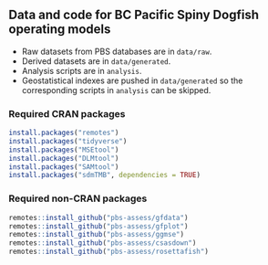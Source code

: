 ## Data and code for BC Pacific Spiny Dogfish operating models

- Raw datasets from PBS databases are in `data/raw`.
- Derived datasets are in `data/generated`.
- Analysis scripts are in `analysis`.
- Geostatistical indexes are pushed in `data/generated` so the corresponding scripts in `analysis` can be skipped.

### Required CRAN packages

```r
install.packages("remotes")
install.packages("tidyverse")
install.packages("MSEtool")
install.packages("DLMtool")
install.packages("SAMtool")
install.packages("sdmTMB", dependencies = TRUE)
```

### Required non-CRAN packages

```r
remotes::install_github("pbs-assess/gfdata")
remotes::install_github("pbs-assess/gfplot")
remotes::install_github("pbs-assess/ggmse")
remotes::install_github("pbs-assess/csasdown")
remotes::install_github("pbs-assess/rosettafish")
```
